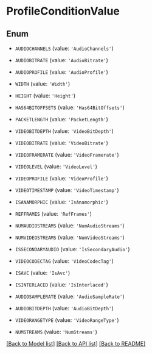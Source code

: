 # ProfileConditionValue


## Enum

* `AUDIOCHANNELS` (value: `'AudioChannels'`)

* `AUDIOBITRATE` (value: `'AudioBitrate'`)

* `AUDIOPROFILE` (value: `'AudioProfile'`)

* `WIDTH` (value: `'Width'`)

* `HEIGHT` (value: `'Height'`)

* `HAS64BITOFFSETS` (value: `'Has64BitOffsets'`)

* `PACKETLENGTH` (value: `'PacketLength'`)

* `VIDEOBITDEPTH` (value: `'VideoBitDepth'`)

* `VIDEOBITRATE` (value: `'VideoBitrate'`)

* `VIDEOFRAMERATE` (value: `'VideoFramerate'`)

* `VIDEOLEVEL` (value: `'VideoLevel'`)

* `VIDEOPROFILE` (value: `'VideoProfile'`)

* `VIDEOTIMESTAMP` (value: `'VideoTimestamp'`)

* `ISANAMORPHIC` (value: `'IsAnamorphic'`)

* `REFFRAMES` (value: `'RefFrames'`)

* `NUMAUDIOSTREAMS` (value: `'NumAudioStreams'`)

* `NUMVIDEOSTREAMS` (value: `'NumVideoStreams'`)

* `ISSECONDARYAUDIO` (value: `'IsSecondaryAudio'`)

* `VIDEOCODECTAG` (value: `'VideoCodecTag'`)

* `ISAVC` (value: `'IsAvc'`)

* `ISINTERLACED` (value: `'IsInterlaced'`)

* `AUDIOSAMPLERATE` (value: `'AudioSampleRate'`)

* `AUDIOBITDEPTH` (value: `'AudioBitDepth'`)

* `VIDEORANGETYPE` (value: `'VideoRangeType'`)

* `NUMSTREAMS` (value: `'NumStreams'`)

[[Back to Model list]](../README.md#documentation-for-models) [[Back to API list]](../README.md#documentation-for-api-endpoints) [[Back to README]](../README.md)


